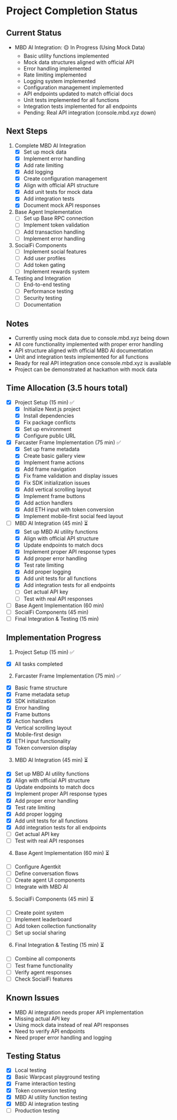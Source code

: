 # Project Completion Status

## Current Status
- MBD AI Integration: 🟡 In Progress (Using Mock Data)
  - Basic utility functions implemented
  - Mock data structures aligned with official API
  - Error handling implemented
  - Rate limiting implemented
  - Logging system implemented
  - Configuration management implemented
  - API endpoints updated to match official docs
  - Unit tests implemented for all functions
  - Integration tests implemented for all endpoints
  - Pending: Real API integration (console.mbd.xyz down)

## Next Steps
1. Complete MBD AI Integration
   - [x] Set up mock data
   - [x] Implement error handling
   - [x] Add rate limiting
   - [x] Add logging
   - [x] Create configuration management
   - [x] Align with official API structure
   - [x] Add unit tests for mock data
   - [x] Add integration tests
   - [x] Document mock API responses

2. Base Agent Implementation
   - [ ] Set up Base RPC connection
   - [ ] Implement token validation
   - [ ] Add transaction handling
   - [ ] Implement error handling

3. SocialFi Components
   - [ ] Implement social features
   - [ ] Add user profiles
   - [ ] Add token gating
   - [ ] Implement rewards system

4. Testing and Integration
   - [ ] End-to-end testing
   - [ ] Performance testing
   - [ ] Security testing
   - [ ] Documentation

## Notes
- Currently using mock data due to console.mbd.xyz being down
- All core functionality implemented with proper error handling
- API structure aligned with official MBD AI documentation
- Unit and integration tests implemented for all functions
- Ready for real API integration once console.mbd.xyz is available
- Project can be demonstrated at hackathon with mock data

## Time Allocation (3.5 hours total)
- [x] Project Setup (15 min) ✅
  - [x] Initialize Next.js project
  - [x] Install dependencies
  - [x] Fix package conflicts
  - [x] Set up environment
  - [x] Configure public URL
- [x] Farcaster Frame Implementation (75 min) ✅
  - [x] Set up frame metadata
  - [x] Create basic gallery view
  - [x] Implement frame actions
  - [x] Add frame navigation
  - [x] Fix frame validation and display issues
  - [x] Fix SDK initialization issues
  - [x] Add vertical scrolling layout
  - [x] Implement frame buttons
  - [x] Add action handlers
  - [x] Add ETH input with token conversion
  - [x] Implement mobile-first social feed layout
- [ ] MBD AI Integration (45 min) ⏳
  - [x] Set up MBD AI utility functions
  - [x] Align with official API structure
  - [x] Update endpoints to match docs
  - [x] Implement proper API response types
  - [x] Add proper error handling
  - [x] Test rate limiting
  - [x] Add proper logging
  - [x] Add unit tests for all functions
  - [x] Add integration tests for all endpoints
  - [ ] Get actual API key
  - [ ] Test with real API responses
- [ ] Base Agent Implementation (60 min)
- [ ] SocialFi Components (45 min)
- [ ] Final Integration & Testing (15 min)

## Implementation Progress
1. Project Setup (15 min) ✅
- [x] All tasks completed

2. Farcaster Frame Implementation (75 min) ✅
- [x] Basic frame structure
- [x] Frame metadata setup
- [x] SDK initialization
- [x] Error handling
- [x] Frame buttons
- [x] Action handlers
- [x] Vertical scrolling layout
- [x] Mobile-first design
- [x] ETH input functionality
- [x] Token conversion display

3. MBD AI Integration (45 min) ⏳
- [x] Set up MBD AI utility functions
- [x] Align with official API structure
- [x] Update endpoints to match docs
- [x] Implement proper API response types
- [x] Add proper error handling
- [x] Test rate limiting
- [x] Add proper logging
- [x] Add unit tests for all functions
- [x] Add integration tests for all endpoints
- [ ] Get actual API key
- [ ] Test with real API responses

4. Base Agent Implementation (60 min) ⏳
- [ ] Configure Agentkit
- [ ] Define conversation flows
- [ ] Create agent UI components
- [ ] Integrate with MBD AI

5. SocialFi Components (45 min) ⏳
- [ ] Create point system
- [ ] Implement leaderboard
- [ ] Add token collection functionality
- [ ] Set up social sharing

6. Final Integration & Testing (15 min) ⏳
- [ ] Combine all components
- [ ] Test frame functionality
- [ ] Verify agent responses
- [ ] Check SocialFi features

## Known Issues
- MBD AI integration needs proper API implementation
- Missing actual API key
- Using mock data instead of real API responses
- Need to verify API endpoints
- Need proper error handling and logging

## Testing Status
- [x] Local testing
- [x] Basic Warpcast playground testing
- [x] Frame interaction testing
- [x] Token conversion testing
- [x] MBD AI utility function testing
- [x] MBD AI integration testing
- [ ] Production testing 